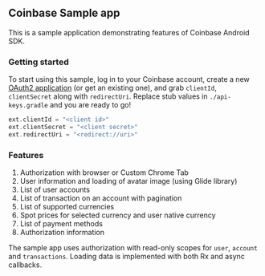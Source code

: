 ## Coinbase Sample app

This is a sample application demonstrating features of Coinbase Android SDK.

### Getting started
To start using this sample, log in to your Coinbase account, create a new [OAuth2 application](https://www.coinbase.com/oauth/applications/new) (or get an existing one),
and grab `clientId`, `clientSecret` along with `redirectUri`. Replace stub values in `./api-keys.gradle` and you are ready to go! 

```groovy
ext.clientId = "<client id>"
ext.clientSecret = "<client secret>"
ext.redirectUri = "<redirect://uri>"
```

### Features
1. Authorization with browser or Custom Chrome Tab
2. User information and loading of avatar image (using Glide library)
3. List of user accounts
4. List of transaction on an account with pagination
5. List of supported currencies
6. Spot prices for selected currency and user native currency
7. List of payment methods
8. Authorization information

The sample app uses authorization with read-only scopes for `user`, `account` and `transactions`. Loading data is implemented with both Rx and async callbacks.